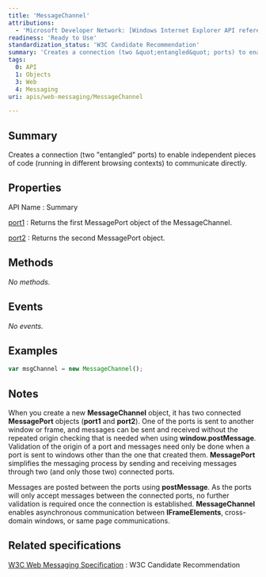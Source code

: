```yaml
---
title: 'MessageChannel'
attributions:
  - 'Microsoft Developer Network: [Windows Internet Explorer API reference Article](http://msdn.microsoft.com/en-us/library/ie/hh828809%28v=vs.85%29.aspx)'
readiness: 'Ready to Use'
standardization_status: 'W3C Candidate Recommendation'
summary: 'Creates a connection (two &quot;entangled&quot; ports) to enable independent pieces of code (running in different browsing contexts) to communicate directly.'
tags:
  0: API
  1: Objects
  3: Web
  4: Messaging
uri: apis/web-messaging/MessageChannel

---
```

## Summary

Creates a connection (two &quot;entangled&quot; ports) to enable independent pieces of code (running in different browsing contexts) to communicate directly.

## Properties

API Name
:   Summary

[port1](/apis/web-messaging/MessageChannel/port1)
:   Returns the first MessagePort object of the MessageChannel.

[port2](/apis/web-messaging/MessageChannel/port2)
:   Returns the second MessagePort object.

## Methods

*No methods.*

## Events

*No events.*

## Examples

``` js
var msgChannel = new MessageChannel();
```

## Notes

When you create a new **MessageChannel** object, it has two connected **MessagePort** objects (**port1** and **port2**). One of the ports is sent to another window or frame, and messages can be sent and received without the repeated origin checking that is needed when using **window.postMessage**. Validation of the origin of a port and messages need only be done when a port is sent to windows other than the one that created them. **MessagePort** simplifies the messaging process by sending and receiving messages through two (and only those two) connected ports.

Messages are posted between the ports using **postMessage**. As the ports will only accept messages between the connected ports, no further validation is required once the connection is established. **MessageChannel** enables asynchronous communication between **IFrameElements**, cross-domain windows, or same page communications.

## Related specifications

[W3C Web Messaging Specification](http://www.w3.org/TR/webmessaging/)
:   W3C Candidate Recommendation
